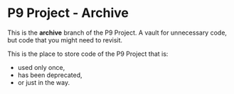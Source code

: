 # P9 Project - Archive

This is the **archive** branch of the P9 Project. A vault for unnecessary code, but code that you might need to revisit.

This is the place to store code of the P9 Project that is:
* used only once,
* has been deprecated,
* or just in the way.
